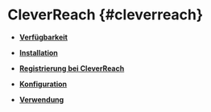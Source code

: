 # CleverReach {#cleverreach}

-   **[Verfügbarkeit](7_4_25_1_CleverReach_Verfuegbarkeit.md)**  

-   **[Installation](7_4_25_2_CleverReach_Installation.md)**  

-   **[Registrierung bei CleverReach](7_4_25_3_CleverReach_Registrierung.md)**  

-   **[Konfiguration](7_4_25_4_CleverReach_Konfiguration.md)**  

-   **[Verwendung](7_4_25_5_CleverReach_Verwendung.md)**  




